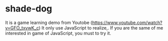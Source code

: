 # shade-dog
It is a game learning demo from Youtobe (https://www.youtube.com/watch?v=GFO_txvwK_c)
It only use JavaScript to realize,.
If you are the same of me interested in game of JavaScript, you must to try it.


